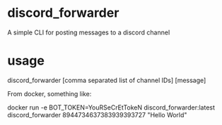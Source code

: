 # discord_forwarder
A simple CLI for posting messages to a discord channel

# usage

discord_forwarder [comma separated list of channel IDs] [message]

From docker, something like:

docker run -e BOT_TOKEN=YouRSeCrEtTokeN discord_forwarder:latest discord_forwarder 8944734637383939393727 "Hello World"
